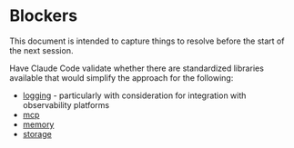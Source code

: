 # Blockers

This document is intended to capture things to resolve before the start of the next session.

Have Claude Code validate whether there are standardized libraries available that would simplify the approach for the following:

- [logging](../server/pkg/logger/) - particularly with consideration for integration with observability platforms
- [mcp](../server/internal/mcp/)
- [memory](../server/internal/memory/)
- [storage](../server/internal/storage/)
